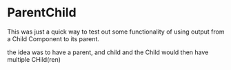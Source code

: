 # ParentChild

This was just a quick way to test out some functionality of using output from a Child Component to its parent.

the idea was to have a parent, and child and the Child would then have multiple CHild(ren)

